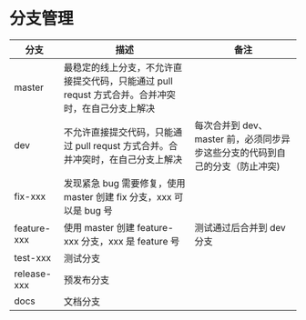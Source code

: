 # 分支管理

| 分支        | 描述                                                                                              | 备注                                                                         |
| ----------- | ------------------------------------------------------------------------------------------------- | ---------------------------------------------------------------------------- |
| master      | 最稳定的线上分支，不允许直接提交代码，只能通过 pull requst 方式合并。合并冲突时，在自己分支上解决 |
| dev         | 不允许直接提交代码，只能通过 pull requst 方式合并。合并冲突时，在自己分支上解决                   | 每次合并到 dev、master 前，必须同步异步这些分支的代码到自己的分支（防止冲突) |
| fix-xxx     | 发现紧急 bug 需要修复，使用 master 创建 fix 分支，xxx 可以是 bug 号                               |
| feature-xxx | 使用 master 创建 feature-xxx 分支，xxx 是 feature 号                                              | 测试通过后合并到 dev 分支                                                    |
| test-xxx    | 测试分支                                                                                          |
| release-xxx | 预发布分支                                                                                        |
| docs        | 文档分支                                                                                          |
